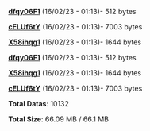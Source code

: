 [**dfqy06F1**](/data/dfqy06F1.txt) (16/02/23 - 01:13)- 512 bytes

[**cELUf6tY**](/data/cELUf6tY.txt) (16/02/23 - 01:13)- 7003 bytes

[**X58ihqg1**](/data/X58ihqg1.txt) (16/02/23 - 01:13)- 1644 bytes

[**dfqy06F1**](/data/dfqy06F1.txt) (16/02/23 - 01:13)- 512 bytes

[**X58ihqg1**](/data/X58ihqg1.txt) (16/02/23 - 01:13)- 1644 bytes

[**cELUf6tY**](/data/cELUf6tY.txt) (16/02/23 - 01:13)- 7003 bytes

**Total Datas**: 10132

**Total Size**: 66.09 MB / 66.1 MB